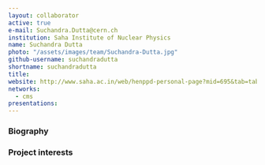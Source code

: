 ```yaml
---
layout: collaborator
active: true
e-mail: Suchandra.Dutta@cern.ch
institution: Saha Institute of Nuclear Physics
name: Suchandra Dutta
photo: "/assets/images/team/Suchandra-Dutta.jpg"
github-username: suchandradutta
shortname: suchandradutta
title:
website: http://www.saha.ac.in/web/henppd-personal-page?mid=695&tab=tab3
networks:
  - cms
presentations:
---
```


### Biography

### Project interests


